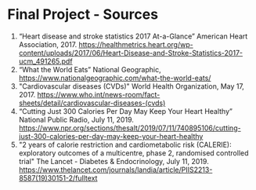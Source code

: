 # Final Project - Sources

1) “Heart disease and stroke statistics 2017 At-a-Glance” American Heart Association, 2017. https://healthmetrics.heart.org/wp-content/uploads/2017/06/Heart-Disease-and-Stroke-Statistics-2017-ucm_491265.pdf
2) “What the World Eats” National Geographic, https://www.nationalgeographic.com/what-the-world-eats/
3) "Cardiovascular diseases (CVDs)" World Health Organization, May 17, 2017. https://www.who.int/news-room/fact-sheets/detail/cardiovascular-diseases-(cvds)
4) “Cutting Just 300 Calories Per Day May Keep Your Heart Healthy” National Public Radio, July 11, 2019. https://www.npr.org/sections/thesalt/2019/07/11/740895106/cutting-just-300-calories-per-day-may-keep-your-heart-healthy
5) "2 years of calorie restriction and cardiometabolic risk (CALERIE): exploratory outcomes of a multicentre, phase 2, randomised controlled trial" The Lancet - Diabetes & Endocrinology, July 11, 2019. https://www.thelancet.com/journals/landia/article/PIIS2213-8587(19)30151-2/fulltext
